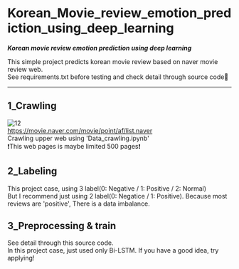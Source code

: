 # Korean_Movie_review_emotion_prediction_using_deep_learning

***Korean movie review emotion prediction using deep learning***

This simple project predicts korean movie review based on naver movie review web.  
See requirements.txt before testing and check detail through source code👀  

---

## 1_Crawling  
![12](https://user-images.githubusercontent.com/120359150/213603825-a6841028-e624-43fc-9e20-0e008c3f6cfe.PNG)  
https://movie.naver.com/movie/point/af/list.naver  
Crawling upper web using 'Data_crawling.ipynb'  
❗This web pages is maybe limited 500 pages❗  

## 2_Labeling
This project case, using 3 label(0: Negative / 1: Positive / 2: Normal)  
But I recommend just using 2 label(0: Negatice / 1: Positive).  Because most reviews are 'positive', There is a data imbalance.  

## 3_Preprocessing & train  
See detail through this source code.  
In this project case, just used only Bi-LSTM. If you have a good idea, try applying!
